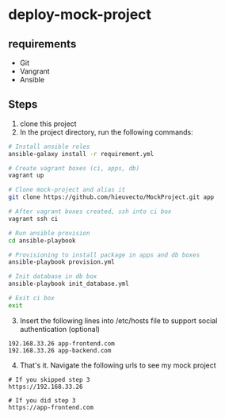 # deploy-mock-project

## requirements
- Git
- Vangrant
- Ansible

## Steps

1. clone this project
2. In the project directory, run the following commands:

```bash
# Install ansible roles
ansible-galaxy install -r requirement.yml

# Create vagrant boxes (ci, apps, db)
vagrant up

# Clone mock-project and alias it
git clone https://github.com/hieuvecto/MockProject.git app

# After vagrant boxes created, ssh into ci box
vagrant ssh ci

# Run ansible provision
cd ansible-playbook

# Provisioning to install package in apps and db boxes
ansible-playbook provision.yml

# Init database in db box
ansible-playbook init_database.yml

# Exit ci box
exit
```

3. Insert the following lines into /etc/hosts file to support social authentication (optional)

```
192.168.33.26 app-frontend.com
192.168.33.26 app-backend.com
```
4. That's it. Navigate the following urls to see my mock project

```
# If you skipped step 3
https://192.168.33.26

# If you did step 3
https://app-frontend.com